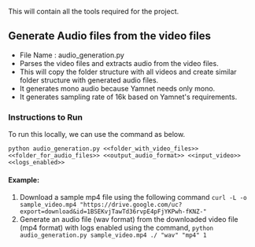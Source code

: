 This will contain all the tools required for the project. 

## Generate Audio files from the video files
  - File Name : audio_generation.py
  - Parses the video files and extracts audio from the video files. 
  - This will copy the folder structure with all videos and create similar folder structure with generated audio files.
  - It generates mono audio because Yamnet needs only mono.
  - It generates sampling rate of 16k based on Yamnet's requirements.
    
  ### Instructions to Run 
  To run this locally, we can use the command as below.
  
  ```python audio_generation.py <<folder_with_video_files>> <<folder_for_audio_files>> <<output_audio_format>> <<input_video>> <<logs_enabled>>```
  #### Example: 
  1. Download a sample mp4 file using the following command
    ```curl -L -o sample_video.mp4 "https://drive.google.com/uc?export=download&id=1BSEKvjTawTd36rvpE4pFjYKPwh-fKNZ-"```
  2. Generate an audio file (wav format) from the downloaded video file (mp4 format) with logs enabled using the command, 
    ```python audio_generation.py sample_video.mp4 ./ "wav" "mp4" 1```
